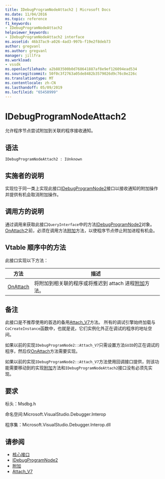 ```yaml
---
title: IDebugProgramNodeAttach2 | Microsoft Docs
ms.date: 11/04/2016
ms.topic: reference
f1_keywords:
- IDebugProgramNodeAttach2
helpviewer_keywords:
- IDebugProgramNodeAttach2 interface
ms.assetid: 46b37ac9-a026-4ad3-997b-f19e2f8deb73
author: gregvanl
ms.author: gregvanl
manager: jillfra
ms.workload:
- vssdk
ms.openlocfilehash: a2b883500b0d768641887af8e9ef126094ead534
ms.sourcegitcommit: 50f0c3f2763a05de8482b3579026d9c76c0e226c
ms.translationtype: MT
ms.contentlocale: zh-CN
ms.lasthandoff: 05/09/2019
ms.locfileid: "65458999"
---
```

# <a name="idebugprogramnodeattach2"></a>IDebugProgramNodeAttach2
允许程序节点尝试附加到关联的程序接收通知。

## <a name="syntax"></a>语法

```
IDebugProgramNodeAttach2 : IUnknown
```

## <a name="notes-for-implementers"></a>实施者的说明
 实现位于同一类上实现此接口[IDebugProgramNode2](../../../extensibility/debugger/reference/idebugprogramnode2.md)接口以接收通知的附加操作并提供有机会取消附加操作。

## <a name="notes-for-callers"></a>调用方的说明
 通过调用来获取此接口`QueryInterface`中的方法[IDebugProgramNode2](../../../extensibility/debugger/reference/idebugprogramnode2.md)对象。 [OnAttach](../../../extensibility/debugger/reference/idebugprogramnodeattach2-onattach.md)之前，必须在调用方法[附加](../../../extensibility/debugger/reference/idebugengine2-attach.md)方法，以使程序节点停止附加进程有机会。

## <a name="methods-in-vtable-order"></a>Vtable 顺序中的方法
 此接口实现以下方法：

|方法|描述|
|------------|-----------------|
|[OnAttach](../../../extensibility/debugger/reference/idebugprogramnodeattach2-onattach.md)|将附加到相关联的程序或将推迟到 attach 进程[附加](../../../extensibility/debugger/reference/idebugengine2-attach.md)方法。|

## <a name="remarks"></a>备注
 此接口是不推荐使用的首选的备用[Attach_V7](../../../extensibility/debugger/reference/idebugprogramnode2-attach-v7.md)方法。 所有的调试引擎始终加载与`CoCreateInstance`函数中，也就是说，它们实例化外正在调试的程序的地址空间。

 如果以前的实现`IDebugProgramNode2::Attach_V7`只需设置方法`GUID`的正在调试的程序，然后仅[OnAttach](../../../extensibility/debugger/reference/idebugprogramnodeattach2-onattach.md)方法需要实现。

 如果以前的实现`IDebugProgramNode2::Attach_V7`方法使用回调接口提供，则该功能需要移动到的实现[附加](../../../extensibility/debugger/reference/idebugengine2-attach.md)方法和`IDebugProgramNodeAttach2`接口没有必须先实现。

## <a name="requirements"></a>要求
 标头：Msdbg.h

 命名空间:Microsoft.VisualStudio.Debugger.Interop

 程序集：Microsoft.VisualStudio.Debugger.Interop.dll

## <a name="see-also"></a>请参阅
- [核心接口](../../../extensibility/debugger/reference/core-interfaces.md)
- [IDebugProgramNode2](../../../extensibility/debugger/reference/idebugprogramnode2.md)
- [附加](../../../extensibility/debugger/reference/idebugengine2-attach.md)
- [Attach_V7](../../../extensibility/debugger/reference/idebugprogramnode2-attach-v7.md)